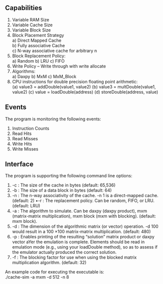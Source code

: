 ## Capabilities

1) Variable RAM Size
2) Variable Cache Size
3) Variable Block Size
4) Block Placement Strategy  
    a) Direct Mapped Cache  
    b) Fully associative Cache  
    c) N-way associative cache for arbitrary n  
5) Block Replacement Policy:  
    a) Random
    b) LRU
    c) FIFO
6) Write Policy – Write through with write allocate
7) Algorithms:  
    a) Daxpy
    b) MxM
    c) MxM_Block
8) CPU instructions for double precision floating point arithmetic:  
    (a) value3 = addDouble(value1, value2)
    (b) value3 = multDouble(value1, value2)
    (c) value = loadDouble(address)
    (d) storeDouble(address, value)

## Events

The program is monitoring the following events:  
1) Instruction Counts  
2) Read Hits  
3) Read Misses  
4) Write Hits  
5) Write Misses  

## Interface

The program is supporting the following command line options:
1) -c : The size of the cache in bytes (default: 65,536)
2) -b : The size of a data block in bytes (default: 64)
3) -n : The n-way associativity of the cache. -n 1 is a direct-mapped cache. (default: 2) •-r : The replacement policy. Can be random, FIFO, or LRU. (default: LRU)
4) -a : The algorithm to simulate. Can be daxpy (daxpy product), mxm (matrix-matrix multiplication), mxm block (mxm with blocking). (default: mxm block).
5) -d : The dimension of the algorithmic matrix (or vector) operation. -d 100 would result in a 100 ×100 matrix-matrix multiplication. (default: 480)
6) -p : Enables printing of the resulting “solution” matrix product or daxpy vector aYer the emulation is complete. Elements should be read in emulation mode (e.g., using your loadDouble method), so as to
assess if the emulator actually produced the correct solution.
7) -f : The blocking factor for use when using the blocked matrix multiplication algorithm. (default: 32)

An example code for executing the executable is:  
./cache-sim -a mxm -d 512 -n 8  